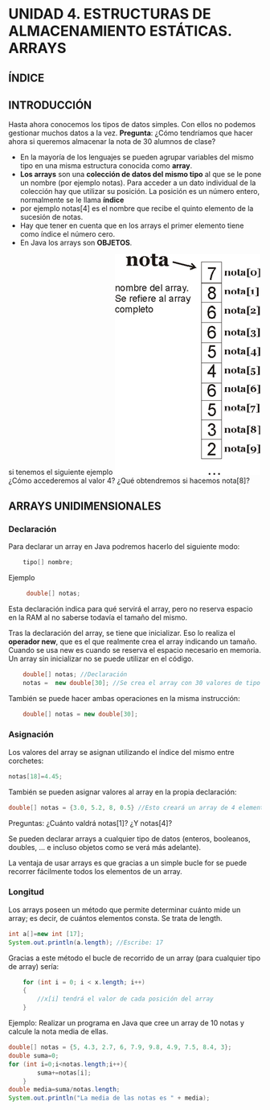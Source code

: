 # UNIDAD 4.  ESTRUCTURAS DE ALMACENAMIENTO ESTÁTICAS. ARRAYS

## ÍNDICE

## INTRODUCCIÓN

Hasta ahora conocemos los tipos de datos simples. Con ellos no podemos gestionar muchos datos a la vez.
**Pregunta**:
¿Cómo tendríamos que hacer ahora si queremos almacenar la nota de 30 alumnos de clase?
- En la mayoría de los lenguajes se pueden agrupar variables del mismo tipo en una misma estructura conocida como **array**.
- **Los arrays** son una **colección de datos del mismo tipo** al que se le pone un nombre (por ejemplo notas). Para acceder a un dato individual de la colección hay que utilizar su posición. La posición es un número entero, normalmente se le llama **índice**
- por ejemplo notas[4] es el nombre que recibe el quinto elemento de la sucesión de notas.
- Hay que tener en cuenta que en los arrays el primer elemento tiene como índice el número cero.
- En Java los arrays son **OBJETOS**.

si tenemos el siguiente ejemplo 
![array de notas](img/arraynotas.png)
¿Cómo accederemos al valor 4?
¿Qué obtendremos si hacemos nota[8]?

## ARRAYS UNIDIMENSIONALES

### Declaración
Para declarar un array en Java podremos hacerlo del siguiente modo:
```java
	tipo[] nombre;
```
Ejemplo
```java
	 double[] notas;
```
Esta declaración indica para qué servirá el array, pero no reserva espacio en la RAM al no saberse todavía el tamaño del mismo. 

Tras la declaración del array, se tiene que inicializar. Eso lo realiza el **operador new**, que es el que realmente crea el array indicando un tamaño.
Cuando se usa new es cuando se reserva el espacio necesario en memoria. Un array sin inicializar no se puede utilizar en el código.
```java
	double[] notas; //Declaración
	notas =  new double[30]; //Se crea el array con 30 valores de tipo double
```
También se puede hacer ambas operaciones en la misma instrucción: 
```java
	double[] notas = new double[30];
```
### Asignación
Los valores del array se asignan utilizando el índice del mismo entre corchetes:
```java
notas[18]=4.45;
```
También se pueden asignar valores al array en la propia declaración: 
```java
double[] notas = {3.0, 5.2, 8, 0.5} //Esto creará un array de 4 elementos
```
Preguntas:
¿Cuánto valdrá notas[1]?
¿Y notas[4]?

Se pueden declarar arrays a cualquier tipo de datos (enteros, booleanos, doubles, ... e incluso objetos como se verá más adelante).

La ventaja de usar arrays es que gracias a un simple bucle for se puede recorrer fácilmente todos los elementos de un array.

### Longitud

Los arrays poseen un método que permite determinar cuánto mide un array; es decir, de cuántos elementos consta. Se trata de length. 
```java
int a[]=new int [17]; 
System.out.println(a.length); //Escribe: 17 
```
Gracias a este método el bucle de recorrido de un array (para cualquier tipo de array) sería: 
```java
	for (int i = 0; i < x.length; i++) 
	{ 
		//x[i] tendrá el valor de cada posición del array
	}
```
Ejemplo: Realizar un programa en Java que cree un array de 10 notas y calcule la nota media de ellas.
```java
double[] notas = {5, 4.3, 2.7, 6, 7.9, 9.8, 4.9, 7.5, 8.4, 3};
double suma=0; 
for (int i=0;i<notas.length;i++){ 
        suma+=notas[i]; 
    }
double media=suma/notas.length; 
System.out.println("La media de las notas es " + media);
```

